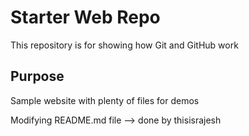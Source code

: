 # Starter Web Repo

This repository is for showing how Git and GitHub work

## Purpose

Sample website with plenty of files for demos

Modifying README.md file --> done by thisisrajesh